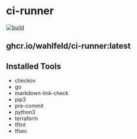 # ci-runner

[![build](https://github.com/wahlfeld/ci-runner/actions/workflows/build.yml/badge.svg)](https://github.com/wahlfeld/ci-runner/actions/workflows/build.yml)

## ghcr.io/wahlfeld/ci-runner:latest

## Installed Tools

- checkov
- go
- markdown-link-check
- pip3
- pre-commit
- python3
- terraform
- tflint
- tfsec
